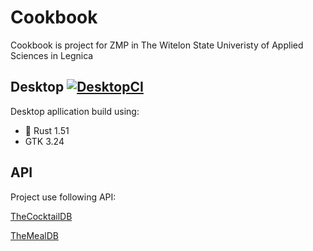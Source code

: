 # Cookbook

Cookbook is project for ZMP in The Witelon State Univeristy of Applied Sciences in Legnica

## Desktop [![DesktopCI](https://github.com/MacKarp/Cookbook/actions/workflows/DesktopCI.yml/badge.svg)](https://github.com/MacKarp/Cookbook/actions/workflows/DesktopCI.yml)

Desktop apllication build using:

- 🦀 Rust 1.51
- GTK 3.24

## API

Project use following API:

[TheCocktailDB](https://www.thecocktaildb.com/api.php)

[TheMealDB](https://www.themealdb.com/api.php)